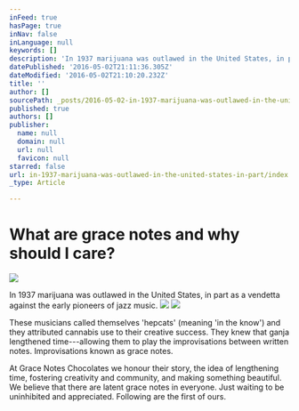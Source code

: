 ```yaml
---
inFeed: true
hasPage: true
inNav: false
inLanguage: null
keywords: []
description: 'In 1937 marijuana was outlawed in the United States, in part as a vendetta against the early pioneers of jazz music. '
datePublished: '2016-05-02T21:11:36.305Z'
dateModified: '2016-05-02T21:10:20.232Z'
title: ''
author: []
sourcePath: _posts/2016-05-02-in-1937-marijuana-was-outlawed-in-the-united-states-in-part.md
published: true
authors: []
publisher:
  name: null
  domain: null
  url: null
  favicon: null
starred: false
url: in-1937-marijuana-was-outlawed-in-the-united-states-in-part/index.html
_type: Article

---
```

# What are grace notes and why should I care?
![](https://the-grid-user-content.s3-us-west-2.amazonaws.com/ecc51a19-dc50-4ec8-b57b-c917e2a7f3e2.jpg)

In 1937 marijuana was outlawed in the United States, in part as a vendetta against the early pioneers of jazz music. ![](https://the-grid-user-content.s3-us-west-2.amazonaws.com/fda22cb5-5ae9-4a9d-b284-7d2e5ab97012.jpg)
![](https://the-grid-user-content.s3-us-west-2.amazonaws.com/5e8c7684-6449-41ea-9c35-ff5b7a1df7a9.jpg)

These musicians called themselves 'hepcats' (meaning 'in the know') and they attributed cannabis use to their creative success. They knew that ganja lengthened time---allowing them to play the improvisations between written notes. Improvisations known as grace notes. 

At Grace Notes Chocolates we honour their story, the idea of lengthening time, fostering creativity and community, and making something beautiful. We believe that there are latent grace notes in everyone. Just waiting to be uninhibited and appreciated. Following are the first of ours.